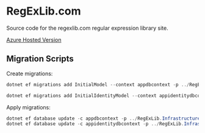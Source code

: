 # RegExLib.com
Source code for the regexlib.com regular expression library site.

[Azure Hosted Version](https://regexlibcom.azurewebsites.net/)

## Migration Scripts

Create migrations:
```powershell
dotnet ef migrations add InitialModel --context appdbcontext -p ../RegExLib.Infrastructure/RegExLib.Infrastructure.csproj -s RegExLib.Web.csproj -o Data/Migrations

dotnet ef migrations add InitialIdentityModel --context appidentitydbcontext -p ../RegExLib.Infrastructure/RegExLib.Infrastructure.csproj -s RegExLib.Web.csproj -o Identity/Migrations
```

Apply migrations:

```powershell
dotnet ef database update -c appdbcontext -p ../RegExLib.Infrastructure/RegExLib.Infrastructure.csproj -s RegExLib.Web.csproj
dotnet ef database update -c appidentitydbcontext -p ../RegExLib.Infrastructure/RegExLib.Infrastructure.csproj -s RegExLib.Web.csproj
```
